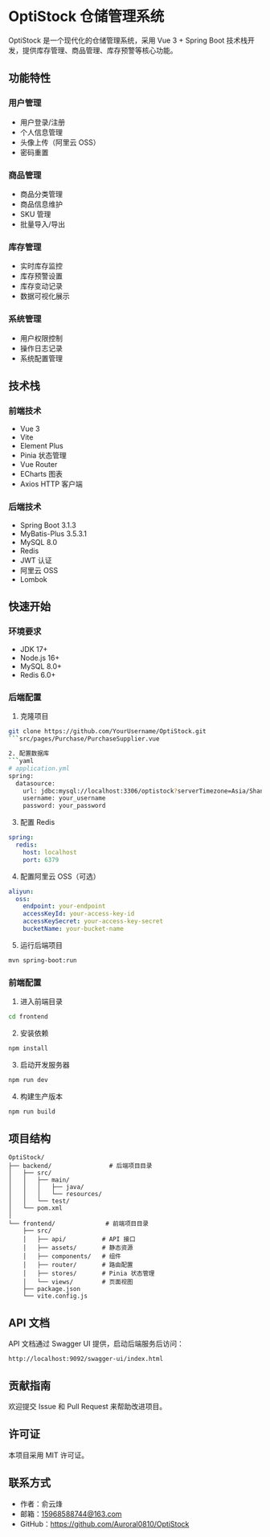 # OptiStock 仓储管理系统

OptiStock 是一个现代化的仓储管理系统，采用 Vue 3 + Spring Boot 技术栈开发，提供库存管理、商品管理、库存预警等核心功能。

## 功能特性

### 用户管理
- 用户登录/注册
- 个人信息管理
- 头像上传（阿里云 OSS）
- 密码重置

### 商品管理
- 商品分类管理
- 商品信息维护
- SKU 管理
- 批量导入/导出

### 库存管理
- 实时库存监控
- 库存预警设置
- 库存变动记录
- 数据可视化展示

### 系统管理
- 用户权限控制
- 操作日志记录
- 系统配置管理

## 技术栈

### 前端技术
- Vue 3
- Vite
- Element Plus
- Pinia 状态管理
- Vue Router
- ECharts 图表
- Axios HTTP 客户端

### 后端技术
- Spring Boot 3.1.3
- MyBatis-Plus 3.5.3.1
- MySQL 8.0
- Redis
- JWT 认证
- 阿里云 OSS
- Lombok

## 快速开始

### 环境要求
- JDK 17+
- Node.js 16+
- MySQL 8.0+
- Redis 6.0+

### 后端配置
1. 克隆项目
```bash
git clone https://github.com/YourUsername/OptiStock.git
```src/pages/Purchase/PurchaseSupplier.vue

2. 配置数据库
```yaml
# application.yml
spring:
  datasource:
    url: jdbc:mysql://localhost:3306/optistock?serverTimezone=Asia/Shanghai
    username: your_username
    password: your_password
```

3. 配置 Redis
```yaml
spring:
  redis:
    host: localhost
    port: 6379
```

4. 配置阿里云 OSS（可选）
```yaml
aliyun:
  oss:
    endpoint: your-endpoint
    accessKeyId: your-access-key-id
    accessKeySecret: your-access-key-secret
    bucketName: your-bucket-name
```

5. 运行后端项目
```bash
mvn spring-boot:run
```

### 前端配置
1. 进入前端目录
```bash
cd frontend
```

2. 安装依赖
```bash
npm install
```

3. 启动开发服务器
```bash
npm run dev
```

4. 构建生产版本
```bash
npm run build
```

## 项目结构
```
OptiStock/
├── backend/                # 后端项目目录
│   ├── src/
│   │   ├── main/
│   │   │   ├── java/
│   │   │   └── resources/
│   │   └── test/
│   └── pom.xml
│
└── frontend/              # 前端项目目录
    ├── src/
    │   ├── api/          # API 接口
    │   ├── assets/       # 静态资源
    │   ├── components/   # 组件
    │   ├── router/       # 路由配置
    │   ├── stores/       # Pinia 状态管理
    │   └── views/        # 页面视图
    ├── package.json
    └── vite.config.js
```

## API 文档
API 文档通过 Swagger UI 提供，启动后端服务后访问：
```
http://localhost:9092/swagger-ui/index.html
```

## 贡献指南
欢迎提交 Issue 和 Pull Request 来帮助改进项目。

## 许可证
本项目采用 MIT 许可证。

## 联系方式
- 作者：俞云烽
- 邮箱：15968588744@163.com
- GitHub：https://github.com/Auroral0810/OptiStock

